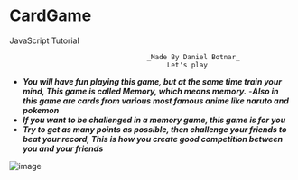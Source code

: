# CardGame
 JavaScript Tutorial

                                      _Made By Daniel Botnar_
                                           Let's play

- ***You will have fun playing this game, but at the same time train your mind,
This game is called Memory, which means memory.***
-***Also in this game are cards from various most famous anime
like naruto and pokemon***
- ***If you want to be challenged in a memory game, this game is for you***
- ***Try to get as _many points as possible_, then challenge your friends to beat your record,
This is how you create good competition between you and your friends***

![image](https://user-images.githubusercontent.com/124572811/235663338-2e20a339-53fd-4f8d-ac89-c70034505073.png)




	
